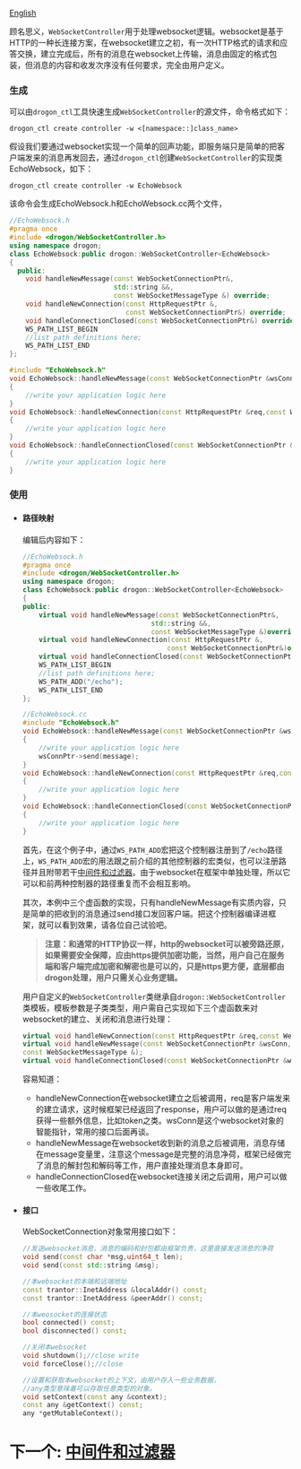 [English](/ENG/ENG-04-3-Controller-WebSocketController) 

顾名思义，`WebSocketController`用于处理websocket逻辑。websocket是基于HTTP的一种长连接方案，在websocket建立之初，有一次HTTP格式的请求和应答交换，建立完成后，所有的消息在websocket上传输，消息由固定的格式包装，但消息的内容和收发次序没有任何要求，完全由用户定义。

### 生成

可以由`drogon_ctl`工具快速生成`WebSocketController`的源文件，命令格式如下：

```shell
drogon_ctl create controller -w <[namespace::]class_name>
```

假设我们要通过websocket实现一个简单的回声功能，即服务端只是简单的把客户端发来的消息再发回去，通过`drogon_ctl`创建`WebSocketController`的实现类EchoWebsock，如下：

```shell
drogon_ctl create controller -w EchoWebsock
```

该命令会生成EchoWebsock.h和EchoWebsock.cc两个文件，

```c++
//EchoWebsock.h
#pragma once
#include <drogon/WebSocketController.h>
using namespace drogon;
class EchoWebsock:public drogon::WebSocketController<EchoWebsock>
{
  public:
    void handleNewMessage(const WebSocketConnectionPtr&,
                          std::string &&,
                          const WebSocketMessageType &) override;
    void handleNewConnection(const HttpRequestPtr &,
                             const WebSocketConnectionPtr&) override;
    void handleConnectionClosed(const WebSocketConnectionPtr&) override;
    WS_PATH_LIST_BEGIN
    //list path definitions here;
    WS_PATH_LIST_END
};
```

```c++
#include "EchoWebsock.h"
void EchoWebsock::handleNewMessage(const WebSocketConnectionPtr &wsConnPtr,std::string &&message)
{
    //write your application logic here
}
void EchoWebsock::handleNewConnection(const HttpRequestPtr &req,const WebSocketConnectionPtr &wsConnPtr)
{
    //write your application logic here
}
void EchoWebsock::handleConnectionClosed(const WebSocketConnectionPtr &wsConnPtr)
{
    //write your application logic here
}
```

### 使用

* #### 路径映射

  编辑后内容如下：

  ```c++
  //EchoWebsock.h
  #pragma once
  #include <drogon/WebSocketController.h>
  using namespace drogon;
  class EchoWebsock:public drogon::WebSocketController<EchoWebsock>
  {
  public:
      virtual void handleNewMessage(const WebSocketConnectionPtr&,
                                  std::string &&,
                                  const WebSocketMessageType &)override;
      virtual void handleNewConnection(const HttpRequestPtr &,
                                      const WebSocketConnectionPtr&)override;
      virtual void handleConnectionClosed(const WebSocketConnectionPtr&)override;
      WS_PATH_LIST_BEGIN
      //list path definitions here;
      WS_PATH_ADD("/echo");
      WS_PATH_LIST_END
  };
  ```

  ```c++
  //EchoWebsock.cc
  #include "EchoWebsock.h"
  void EchoWebsock::handleNewMessage(const WebSocketConnectionPtr &wsConnPtr,std::string &&message)
  {
      //write your application logic here
      wsConnPtr->send(message);
  }
  void EchoWebsock::handleNewConnection(const HttpRequestPtr &req,const WebSocketConnectionPtr &wsConnPtr)
  {
      //write your application logic here
  }
  void EchoWebsock::handleConnectionClosed(const WebSocketConnectionPtr &wsConnPtr)
  {
      //write your application logic here
  }
  ```

  首先，在这个例子中，通过`WS_PATH_ADD`宏把这个控制器注册到了`/echo`路径上，`WS_PATH_ADD`宏的用法跟之前介绍的其他控制器的宏类似，也可以注册路径并且附带若干[中间件和过滤器](/CHN/CHN-05-中间件和过滤器)。由于websocket在框架中单独处理，所以它可以和前两种控制器的路径重复而不会相互影响。

  其次，本例中三个虚函数的实现，只有handleNewMessage有实质内容，只是简单的把收到的消息通过send接口发回客户端。把这个控制器编译进框架，就可以看到效果，请各位自己试验吧。

  > **注意：和通常的HTTP协议一样，http的websocket可以被旁路还原，如果需要安全保障，应由https提供加密功能，当然，用户自己在服务端和客户端完成加密和解密也是可以的，只是https更方便，底层都由drogon处理，用户只需关心业务逻辑。**

  用户自定义的`WebSocketController`类继承自`drogon::WebSocketController`类模板，模板参数是子类类型，用户需自己实现如下三个虚函数来对websocket的建立、关闭和消息进行处理：

  ```c++
  virtual void handleNewConnection(const HttpRequestPtr &req,const WebSocketConnectionPtr &wsConn);
  virtual void handleNewMessage(const WebSocketConnectionPtr &wsConn,std::string &&message,
  const WebSocketMessageType &);
  virtual void handleConnectionClosed(const WebSocketConnectionPtr &wsConn);
  ```

  容易知道：

  * handleNewConnection在websocket建立之后被调用，req是客户端发来的建立请求，这时候框架已经返回了response，用户可以做的是通过req获得一些额外信息，比如token之类。wsConn是这个websocket对象的智能指针，常用的接口后面再谈。
  * handleNewMessage在websocket收到新的消息之后被调用，消息存储在message变量里，注意这个message是完整的消息净荷，框架已经做完了消息的解封包和解码等工作，用户直接处理消息本身即可。
  * handleConnectionClosed在websocket连接关闭之后调用，用户可以做一些收尾工作。

* #### 接口

  WebSocketConnection对象常用接口如下：

  ```c++
  //发送websocket消息，消息的编码和封包都由框架负责，这里直接发送消息的净荷
  void send(const char *msg,uint64_t len);
  void send(const std::string &msg);

  //本websocket的本端和远端地址
  const trantor::InetAddress &localAddr() const;
  const trantor::InetAddress &peerAddr() const;

  //本weosocket的连接状态
  bool connected() const;
  bool disconnected() const;

  //关闭本websocket
  void shutdown();//close write
  void forceClose();//close

  //设置和获取本websocket的上下文，由用户存入一些业务数据，
  //any类型意味着可以存取任意类型的对象。
  void setContext(const any &context);
  const any &getContext() const;
  any *getMutableContext();
  ```

# 下一个: [中间件和过滤器](/CHN/CHN-05-中间件和过滤器)
